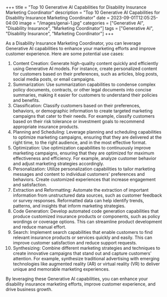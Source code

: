 +++
title = "Top 10 Generative AI Capabilities for Disability Insurance Marketing Coordinator"
description = "Top 10 Generative AI Capabilities for Disability Insurance Marketing Coordinator"
date = 2023-09-01T12:05:25-04:00
image = "/images/genai-1.jpg"
categories = ["Generative AI", "Disability Insurance", "Marketing Coordinator"]
tags = ["Generative AI", "Disability Insurance", "Marketing Coordinator"]
+++

As a Disability Insurance Marketing Coordinator, you can leverage Generative AI capabilities to enhance your marketing efforts and improve customer experience. Here are some potential use cases:

1. Content Creation: Generate high-quality content quickly and efficiently using Generative AI models. For instance, create personalized content for customers based on their preferences, such as articles, blog posts, social media posts, or email campaigns.
2. Summarization: Use summarization capabilities to condense complex policy documents, contracts, or other legal documents into concise summaries, making it easier for customers to understand their policies and benefits.
3. Classification: Classify customers based on their preferences, behaviors, or demographic information to create targeted marketing campaigns that cater to their needs. For example, classify customers based on their risk tolerance or investment goals to recommend appropriate insurance products.
4. Planning and Scheduling: Leverage planning and scheduling capabilities to optimize marketing campaigns, ensuring that they are delivered at the right time, to the right audience, and in the most effective format.
5. Optimization: Use optimization capabilities to continuously improve marketing campaigns, ensuring that they are optimized for maximum effectiveness and efficiency. For example, analyze customer behavior and adjust marketing strategies accordingly.
6. Personalization: Utilize personalization capabilities to tailor marketing messages and content to individual customers' preferences and behaviors. Create customized experiences that increase engagement and satisfaction.
7. Extraction and Reformatting: Automate the extraction of important information from unstructured data sources, such as customer feedback or survey responses. Reformatted data can help identify trends, patterns, and insights that inform marketing strategies.
8. Code Generation: Develop automated code generation capabilities that produce customized insurance products or components, such as policy wordings or coverage options. This can streamline product development and reduce manual effort.
9. Search: Implement search capabilities that enable customers to find relevant insurance products or services quickly and easily. This can improve customer satisfaction and reduce support requests.
10. Synthesizing: Combine different marketing strategies and techniques to create innovative campaigns that stand out and capture customers' attention. For example, synthesize traditional advertising with emerging technologies like augmented reality (AR) or virtual reality (VR) to deliver unique and memorable marketing experiences.

By leveraging these Generative AI capabilities, you can enhance your disability insurance marketing efforts, improve customer experience, and drive business growth.
